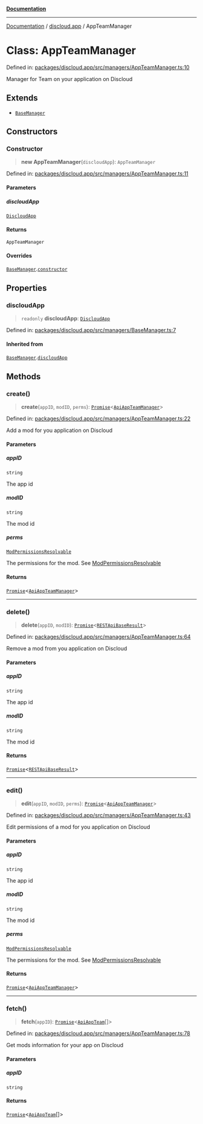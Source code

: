 [**Documentation**](../../README.md)

***

[Documentation](../../packages.md) / [discloud.app](../README.md) / AppTeamManager

# Class: AppTeamManager

Defined in: [packages/discloud.app/src/managers/AppTeamManager.ts:10](https://github.com/discloud/discloud.app/blob/ff86a7704bdfa4b9011141068419f0a48ab50b8b/packages/discloud.app/src/managers/AppTeamManager.ts#L10)

Manager for Team on your application on Discloud

## Extends

- [`BaseManager`](BaseManager.md)

## Constructors

### Constructor

> **new AppTeamManager**(`discloudApp`): `AppTeamManager`

Defined in: [packages/discloud.app/src/managers/AppTeamManager.ts:11](https://github.com/discloud/discloud.app/blob/ff86a7704bdfa4b9011141068419f0a48ab50b8b/packages/discloud.app/src/managers/AppTeamManager.ts#L11)

#### Parameters

##### discloudApp

[`DiscloudApp`](DiscloudApp.md)

#### Returns

`AppTeamManager`

#### Overrides

[`BaseManager`](BaseManager.md).[`constructor`](BaseManager.md#constructor)

## Properties

### discloudApp

> `readonly` **discloudApp**: [`DiscloudApp`](DiscloudApp.md)

Defined in: [packages/discloud.app/src/managers/BaseManager.ts:7](https://github.com/discloud/discloud.app/blob/ff86a7704bdfa4b9011141068419f0a48ab50b8b/packages/discloud.app/src/managers/BaseManager.ts#L7)

#### Inherited from

[`BaseManager`](BaseManager.md).[`discloudApp`](BaseManager.md#discloudapp)

## Methods

### create()

> **create**(`appID`, `modID`, `perms`): [`Promise`](https://developer.mozilla.org/docs/Web/JavaScript/Reference/Global_Objects/Promise)\<[`ApiAppTeamManager`](../interfaces/ApiAppTeamManager.md)\>

Defined in: [packages/discloud.app/src/managers/AppTeamManager.ts:22](https://github.com/discloud/discloud.app/blob/ff86a7704bdfa4b9011141068419f0a48ab50b8b/packages/discloud.app/src/managers/AppTeamManager.ts#L22)

Add a mod for you application on Discloud

#### Parameters

##### appID

`string`

The app id

##### modID

`string`

The mod id

##### perms

[`ModPermissionsResolvable`](../type-aliases/ModPermissionsResolvable.md)

The permissions for the mod. See [ModPermissionsResolvable](../type-aliases/ModPermissionsResolvable.md)

#### Returns

[`Promise`](https://developer.mozilla.org/docs/Web/JavaScript/Reference/Global_Objects/Promise)\<[`ApiAppTeamManager`](../interfaces/ApiAppTeamManager.md)\>

***

### delete()

> **delete**(`appID`, `modID`): [`Promise`](https://developer.mozilla.org/docs/Web/JavaScript/Reference/Global_Objects/Promise)\<[`RESTApiBaseResult`](../interfaces/RESTApiBaseResult.md)\>

Defined in: [packages/discloud.app/src/managers/AppTeamManager.ts:64](https://github.com/discloud/discloud.app/blob/ff86a7704bdfa4b9011141068419f0a48ab50b8b/packages/discloud.app/src/managers/AppTeamManager.ts#L64)

Remove a mod from you application on Discloud

#### Parameters

##### appID

`string`

The app id

##### modID

`string`

The mod id

#### Returns

[`Promise`](https://developer.mozilla.org/docs/Web/JavaScript/Reference/Global_Objects/Promise)\<[`RESTApiBaseResult`](../interfaces/RESTApiBaseResult.md)\>

***

### edit()

> **edit**(`appID`, `modID`, `perms`): [`Promise`](https://developer.mozilla.org/docs/Web/JavaScript/Reference/Global_Objects/Promise)\<[`ApiAppTeamManager`](../interfaces/ApiAppTeamManager.md)\>

Defined in: [packages/discloud.app/src/managers/AppTeamManager.ts:43](https://github.com/discloud/discloud.app/blob/ff86a7704bdfa4b9011141068419f0a48ab50b8b/packages/discloud.app/src/managers/AppTeamManager.ts#L43)

Edit permissions of a mod for you application on Discloud

#### Parameters

##### appID

`string`

The app id

##### modID

`string`

The mod id

##### perms

[`ModPermissionsResolvable`](../type-aliases/ModPermissionsResolvable.md)

The permissions for the mod. See [ModPermissionsResolvable](../type-aliases/ModPermissionsResolvable.md)

#### Returns

[`Promise`](https://developer.mozilla.org/docs/Web/JavaScript/Reference/Global_Objects/Promise)\<[`ApiAppTeamManager`](../interfaces/ApiAppTeamManager.md)\>

***

### fetch()

> **fetch**(`appID`): [`Promise`](https://developer.mozilla.org/docs/Web/JavaScript/Reference/Global_Objects/Promise)\<[`ApiAppTeam`](../interfaces/ApiAppTeam.md)[]\>

Defined in: [packages/discloud.app/src/managers/AppTeamManager.ts:78](https://github.com/discloud/discloud.app/blob/ff86a7704bdfa4b9011141068419f0a48ab50b8b/packages/discloud.app/src/managers/AppTeamManager.ts#L78)

Get mods information for your app on Discloud

#### Parameters

##### appID

`string`

#### Returns

[`Promise`](https://developer.mozilla.org/docs/Web/JavaScript/Reference/Global_Objects/Promise)\<[`ApiAppTeam`](../interfaces/ApiAppTeam.md)[]\>

